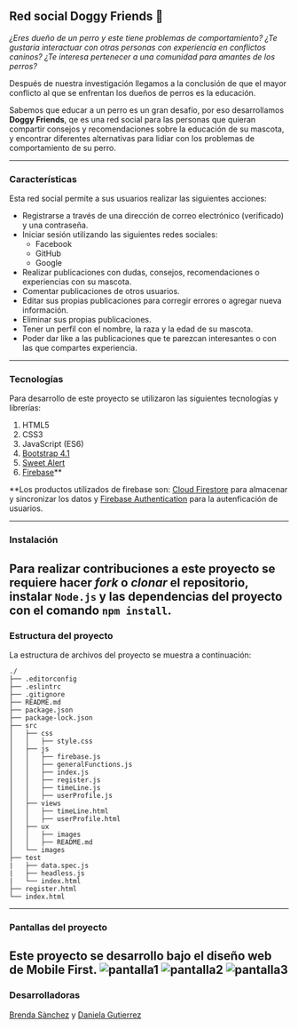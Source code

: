 ## Red social Doggy Friends :dog:
_¿Eres dueño de un perro y este tiene problemas de comportamiento?_
_¿Te gustaría interactuar con otras personas con experiencia en conflictos caninos?_
_¿Te interesa pertenecer a una comunidad para amantes de los perros?_

Después de nuestra investigación llegamos a la conclusión de que el mayor conflicto al que se enfrentan los dueños de perros es la educación. 

Sabemos que educar a un perro es un gran desafío, por eso desarrollamos **Doggy Friends**, qe es una red social para las personas que quieran compartir consejos y recomendaciones sobre la educación de su mascota, y encontrar diferentes alternativas para lidiar con los problemas de comportamiento de su perro.

----
### Características
Esta red social permite a sus usuarios realizar las siguientes acciones:
* Registrarse a través de una dirección de correo electrónico (verificado) y una contraseña.
* Iniciar sesión utilizando las siguientes redes sociales:
	* Facebook
	* GitHub
	* Google
* Realizar publicaciones con dudas, consejos, recomendaciones o experiencias con su mascota.
* Comentar publicaciones de otros usuarios.
* Editar sus propias publicaciones para corregir errores o agregar nueva información.
* Eliminar sus propias publicaciones.
* Tener un perfil con el nombre, la raza y la edad de su mascota.
* Poder dar like a las publicaciones que te parezcan interesantes o con las que compartes experiencia.

----
### Tecnologías
Para desarrollo de este proyecto se utilizaron las siguientes tecnologías y librerías:
1. HTML5
2. CSS3
3. JavaScript (ES6)
4. [Bootstrap 4.1](https://getbootstrap.com/)
5. [Sweet Alert](https://sweetalert2.github.io/)
6. [Firebase](https://firebase.google.com/)**

**Los productos utilizados de firebase son: [Cloud Firestore](https://firebase.google.com/products/firestore/) para almacenar y sincronizar los datos y [Firebase Authentication](https://firebase.google.com/products/auth/) para la autenficación de usuarios.

----
### Instalación
Para realizar contribuciones a este proyecto se requiere hacer _fork_ o _clonar_ el repositorio, instalar `Node.js` y las dependencias del proyecto con el comando `npm install`.
----
### Estructura del proyecto
La estructura de archivos del proyecto se muestra a continuación:

```text
./
├── .editorconfig
├── .eslintrc
├── .gitignore
├── README.md
├── package.json
├── package-lock.json
├── src
│   ├── css
│ 	│ 	├── style.css
│   ├── js
│ 	│ 	├── firebase.js
│ 	│ 	├── generalFunctions.js
│ 	│ 	├── index.js
│ 	│ 	├── register.js
│ 	│ 	├── timeLine.js
│ 	│ 	├── userProfile.js
│   ├── views
│ 	│ 	├── timeLine.html
│ 	│ 	├── userProfile.html
│   ├── ux
│ 	│ 	├── images
│ 	│ 	├── README.md
│   └── images
├── test
|   ├── data.spec.js
|   ├── headless.js
|   └── index.html
├── register.html
└── index.html
```
----
### Pantallas del proyecto
Este proyecto se desarrollo bajo el diseño web de Mobile First.
![pantalla1](images/pantalla1.png)
![pantalla2](images/pantalla2.png)
![pantalla3](images/pantalla3.png)
---
### Desarrolladoras
[Brenda Sànchez](https://github.com/sanrey254) y [Daniela Gutierrez](https://github.com/Dani1592)